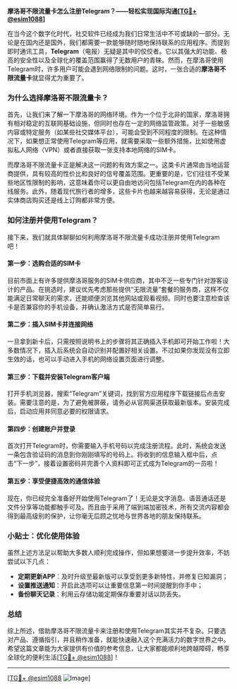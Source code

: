 **摩洛哥不限流量卡怎么注册Telegram？——轻松实现国际沟通[[TG💪+ @esim1088](https://t.me/s/esim1088)]**

在当今这个数字化时代，社交软件已经成为我们日常生活中不可或缺的一部分。无论是在国内还是国外，我们都需要一款能够随时随地保持联系的应用程序。而提到即时通讯工具，**Telegram**（电报）无疑是其中的佼佼者。它以其强大的功能、极高的安全性以及全球化的覆盖范围赢得了无数用户的青睐。然而，在摩洛哥使用Telegram时，许多用户可能会遇到网络限制的问题。这时，一张合适的**摩洛哥不限流量卡**就显得尤为重要了。

### 为什么选择摩洛哥不限流量卡？

首先，让我们来了解一下摩洛哥的网络环境。作为一个位于北非的国家，摩洛哥拥有相对稳定的互联网基础设施，但同时也存在一定的网络监管政策。对于一些敏感内容或特定服务（如某些社交媒体平台），可能会受到不同程度的限制。在这种情况下，如果想正常使用Telegram等应用，就需要采取一些额外措施，比如使用虚拟私人网络（VPN）或者直接获取一张支持本地网络的SIM卡。

而摩洛哥不限流量卡正是解决这一问题的有效方案之一。这类卡片通常由当地运营商提供，具有较高的性价比和良好的信号覆盖范围。更重要的是，它们往往不受某些地区性限制的影响，这意味着你可以更自由地访问包括Telegram在内的各种在线服务。此外，随着现代旅行者的增多，这些卡片也越来越容易获得，无论是通过实体商店购买还是线上订购都非常方便。

### 如何注册并使用Telegram？

接下来，我们就具体聊聊如何利用摩洛哥不限流量卡成功注册并使用Telegram吧！

#### 第一步：选购合适的SIM卡

目前市面上有许多提供摩洛哥服务的SIM卡供应商，其中不乏一些专门针对游客设计的产品。在挑选时，建议优先考虑那些提供“无限流量”套餐的服务商，这样不仅能满足日常聊天的需求，还能顺便浏览其他网站或观看视频。同时也要注意检查该卡是否兼容你的手机设备，并确认激活方式是否简单易行。

#### 第二步：插入SIM卡并连接网络

一旦拿到新卡后，只需按照说明书上的步骤将其正确插入手机即可开始工作啦！大多数情况下，插入后系统会自动识别并配置好相关设置。不过如果你发现没有立即生效的话，也可以手动进入手机的网络设置页面进行调整。

#### 第三步：下载并安装Telegram客户端

打开手机浏览器，搜索“Telegram”关键词，找到官方应用程序下载链接后点击安装。需要注意的是，为了避免被屏蔽，请务必从官网渠道获取最新版本。安装完成后，启动应用并同意必要的权限请求。

#### 第四步：创建账户并登录

首次打开Telegram时，你需要输入手机号码以完成注册流程。此时，系统会发送一条包含验证码的消息到你刚刚填写的号码上。将收到的信息输入框中后，点击“下一步”，接着设置密码并完善个人资料即可正式成为Telegram的一员啦！

#### 第五步：享受便捷高效的通信体验

现在，你已经完全准备好开始使用Telegram了！无论是文字消息、语音通话还是文件分享等功能都触手可及。而且由于采用了端到端加密技术，所有交流内容都会得到最高级别的保护，让你毫无后顾之忧地与世界各地的朋友保持联系。

### 小贴士：优化使用体验

虽然上述方法足以帮助大多数人顺利完成操作，但如果想要进一步提升效率，不妨尝试以下几点：

- **定期更新APP**：及时升级至最新版可以享受到更多新特性，并修复已知漏洞；
- **设置推送通知**：开启此选项可以让重要信息第一时间提醒到你手中；
- **备份聊天记录**：利用云存储功能定期保存重要对话以防丢失。

### 总结

综上所述，借助摩洛哥不限流量卡来注册和使用Telegram其实并不复杂。只要选对产品、遵循指引，并且稍作准备，就能快速融入这个充满活力的数字世界之中。希望这篇文章能为大家提供有价值的参考信息，让大家都能顺利地跨越障碍，畅享全球化的便利生活[[TG💪+ @esim1088](https://t.me/s/esim1088)]！

---

[[TG💪+ @esim1088](https://t.me/s/esim1088) ![Image](https://i.postimg.cc/4NQfJmqS/Snipaste-2025-05-13-00-14-12.png)]